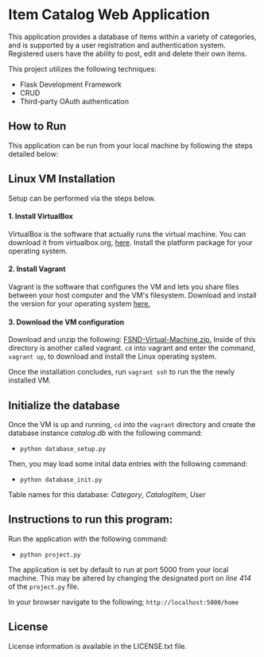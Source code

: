 # Item Catalog Web Application
This application provides a database of items within a variety of categories,
and is supported by a user registration and authentication system. Registered 
users have the ability to post, edit and delete their own items.

This project utilizes the following techniques:
* Flask Development Framework
* CRUD
* Third-party OAuth authentication

## How to Run
This application can be run from your local machine by following the steps
detailed below:

## Linux VM Installation
Setup can be performed via the steps below.

#### 1. Install VirtualBox
VirtualBox is the software that actually runs the virtual machine. You can
download it from virtualbox.org, [here](https://www.virtualbox.org/wiki/Download_Old_Builds_5_1). Install the platform package for your operating system.

#### 2. Install Vagrant
Vagrant is the software that configures the VM and lets you share files
between your host computer and the VM's filesystem. Download and install
the version for your operating system [here.](https://www.vagrantup.com/downloads.html)

#### 3. Download the VM configuration
Download and unzip the following: [FSND-Virtual-Machine.zip.](https://s3.amazonaws.com/video.udacity-data.com/topher/2018/April/5acfbfa3_fsnd-virtual-machine/fsnd-virtual-machine.zip)
Inside of this directory is another called vagrant. `cd` into vagrant and
enter the command, `vagrant up`, to download and install the Linux operating
system.

Once the installation concludes, run `vagrant ssh` to run the the newly
installed VM.

## Initialize the database
Once the VM is up and running, `cd` into the `vagrant` directory and create
the database instance _catalog.db_ with the following command:
* `python database_setup.py`

Then, you may load some inital data entries with the following command:
* `python database_init.py`

Table names for this database: _Category_, _CatalogItem_, _User_


## Instructions to run this program:
Run the application with the following command:
* `python project.py`

The application is set by default to run at port 5000 from your local machine.
This may be altered by changing the designated port on _line 414_ of the `project.py` file.

In your browser navigate to the following; `http://localhost:5000/home`

## License
License information is available in the LICENSE.txt file.
